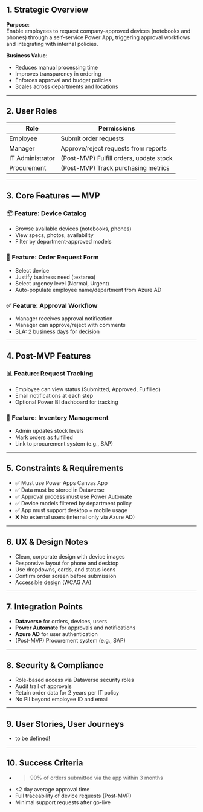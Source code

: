 <!-- CHUNK_H2_1 -->
## 1. **Strategic Overview**

**Purpose**:  
Enable employees to request company-approved devices (notebooks and phones) through a self-service Power App, triggering approval workflows and integrating with internal policies.

**Business Value**:  
- Reduces manual processing time  
- Improves transparency in ordering  
- Enforces approval and budget policies  
- Scales across departments and locations

---

<!-- CHUNK_H2_2 -->
## 2. **User Roles**

| Role             | Permissions                             |
|------------------|------------------------------------------|
| Employee         | Submit order requests                    |
| Manager          | Approve/reject requests from reports     |
| IT Administrator | (Post-MVP) Fulfill orders, update stock  |
| Procurement      | (Post-MVP) Track purchasing metrics      |

---

<!-- CHUNK_H2_3 -->
## 3. **Core Features — MVP**

### 📦 Feature: Device Catalog
- Browse available devices (notebooks, phones)
- View specs, photos, availability
- Filter by department-approved models

### 📝 Feature: Order Request Form
- Select device
- Justify business need (textarea)
- Select urgency level (Normal, Urgent)
- Auto-populate employee name/department from Azure AD

### ✅ Feature: Approval Workflow
- Manager receives approval notification
- Manager can approve/reject with comments
- SLA: 2 business days for decision

---

<!-- CHUNK_H2_4 -->
## 4. **Post-MVP Features**

### 📊 Feature: Request Tracking
- Employee can view status (Submitted, Approved, Fulfilled)
- Email notifications at each step
- Optional Power BI dashboard for tracking

### 🧾 Feature: Inventory Management
- Admin updates stock levels
- Mark orders as fulfilled
- Link to procurement system (e.g., SAP)

---

<!-- CHUNK_H2_5 -->
## 5. **Constraints & Requirements**

- ✅ Must use Power Apps Canvas App  
- ✅ Data must be stored in Dataverse  
- ✅ Approval process must use Power Automate  
- ✅ Device models filtered by department policy  
- ✅ App must support desktop + mobile usage  
- ❌ No external users (internal only via Azure AD)

---

<!-- CHUNK_H2_6 -->
## 6. **UX & Design Notes**

- Clean, corporate design with device images  
- Responsive layout for phone and desktop  
- Use dropdowns, cards, and status icons  
- Confirm order screen before submission  
- Accessible design (WCAG AA)

---

<!-- CHUNK_H2_7 -->
## 7. **Integration Points**

- **Dataverse** for orders, devices, users  
- **Power Automate** for approvals and notifications  
- **Azure AD** for user authentication  
- (Post-MVP) Procurement system (e.g., SAP)

---

<!-- CHUNK_H2_8 -->
## 8. **Security & Compliance**

- Role-based access via Dataverse security roles  
- Audit trail of approvals  
- Retain order data for 2 years per IT policy  
- No PII beyond employee ID and email

---

<!-- CHUNK_H2_9 -->
## 9. **User Stories, User Journeys**

- to be defined!

---

<!-- CHUNK_H2_10 -->
## 10. **Success Criteria**

- >90% of orders submitted via the app within 3 months  
- <2 day average approval time  
- Full traceability of device requests (Post-MVP)  
- Minimal support requests after go-live
